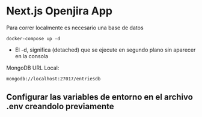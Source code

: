 # Next.js Openjira App

Para correr localmente es necesario una base de datos

```
docker-compose up -d
```

- El -d, significa (detached) que se ejecute en segundo plano sin aparecer en la consola

MongoDB URL Local:

```
mongodb://localhost:27017/entriesdb
```

## Configurar las variables de entorno en el archivo .env creandolo previamente
